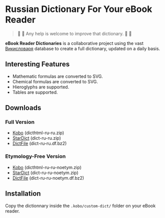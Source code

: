 # Russian Dictionary For Your eBook Reader

> :construction:
> :construction:
> Any help is welcome to improve that dictionary.
> :construction:
> :construction:

**eBook Reader Dictionaries** is a collaborative project using the vast [Викисловаря](https://ru.wiktionary.org/) database to create a full dictionary, updated on a daily basis.

## Interesting Features

- Mathematic formulas are converted to SVG.
- Chemical formulas are converted to SVG.
- Hieroglyphs are supported.
- Tables are supported.

## Downloads

### Full Version

- [Kobo](https://github.com/BoboTiG/ebook-reader-dict/releases/download/ru/dicthtml-ru-ru.zip) (dicthtml-ru-ru.zip)
- [StarDict](https://github.com/BoboTiG/ebook-reader-dict/releases/download/ru/dict-ru-ru.zip) (dict-ru-ru.zip)
- [DictFile](https://github.com/BoboTiG/ebook-reader-dict/releases/download/ru/dict-ru-ru.df.bz2) (dict-ru-ru.df.bz2)

### Etymology-Free Version

- [Kobo](https://github.com/BoboTiG/ebook-reader-dict/releases/download/ru/dicthtml-ru-ru-noetym.zip) (dicthtml-ru-ru-noetym.zip)
- [StarDict](https://github.com/BoboTiG/ebook-reader-dict/releases/download/ru/dict-ru-ru-noetym.zip) (dict-ru-ru-noetym.zip)
- [DictFile](https://github.com/BoboTiG/ebook-reader-dict/releases/download/ru/dict-ru-ru-noetym.df.bz2) (dict-ru-ru-noetym.df.bz2)

## Installation

Copy the dictionnary inside the `.kobo/custom-dict/` folder on your eBook reader.
